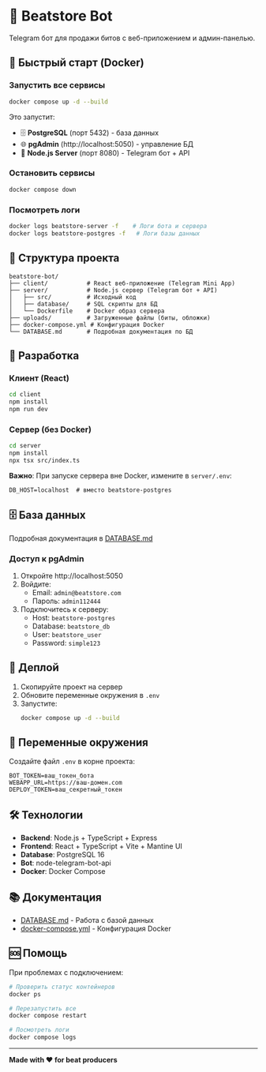 # 🎵 Beatstore Bot

Telegram бот для продажи битов с веб-приложением и админ-панелью.

## 🚀 Быстрый старт (Docker)

### Запустить все сервисы

```bash
docker compose up -d --build
```

Это запустит:
- 🗄️ **PostgreSQL** (порт 5432) - база данных
- 🌐 **pgAdmin** (http://localhost:5050) - управление БД
- 🤖 **Node.js Server** (порт 8080) - Telegram бот + API

### Остановить сервисы

```bash
docker compose down
```

### Посмотреть логи

```bash
docker logs beatstore-server -f    # Логи бота и сервера
docker logs beatstore-postgres -f   # Логи базы данных
```

## 📁 Структура проекта

```
beatstore-bot/
├── client/           # React веб-приложение (Telegram Mini App)
├── server/           # Node.js сервер (Telegram бот + API)
│   ├── src/          # Исходный код
│   ├── database/     # SQL скрипты для БД
│   └── Dockerfile    # Docker образ сервера
├── uploads/          # Загруженные файлы (биты, обложки)
├── docker-compose.yml # Конфигурация Docker
└── DATABASE.md       # Подробная документация по БД
```

## 🔧 Разработка

### Клиент (React)

```bash
cd client
npm install
npm run dev
```

### Сервер (без Docker)

```bash
cd server
npm install
npx tsx src/index.ts
```

**Важно**: При запуске сервера вне Docker, измените в `server/.env`:
```
DB_HOST=localhost  # вместо beatstore-postgres
```

## 🗄️ База данных

Подробная документация в [DATABASE.md](DATABASE.md)

### Доступ к pgAdmin

1. Откройте http://localhost:5050
2. Войдите:
   - Email: `admin@beatstore.com`
   - Пароль: `admin112444`
3. Подключитесь к серверу:
   - Host: `beatstore-postgres`
   - Database: `beatstore_db`
   - User: `beatstore_user`
   - Password: `simple123`

## 🚢 Деплой

1. Скопируйте проект на сервер
2. Обновите переменные окружения в `.env`
3. Запустите:
   ```bash
   docker compose up -d --build
   ```

## 📝 Переменные окружения

Создайте файл `.env` в корне проекта:

```env
BOT_TOKEN=ваш_токен_бота
WEBAPP_URL=https://ваш-домен.com
DEPLOY_TOKEN=ваш_секретный_токен
```

## 🛠️ Технологии

- **Backend**: Node.js + TypeScript + Express
- **Frontend**: React + TypeScript + Vite + Mantine UI
- **Database**: PostgreSQL 16
- **Bot**: node-telegram-bot-api
- **Docker**: Docker Compose

## 📚 Документация

- [DATABASE.md](DATABASE.md) - Работа с базой данных
- [docker-compose.yml](docker-compose.yml) - Конфигурация Docker

## 🆘 Помощь

При проблемах с подключением:
```bash
# Проверить статус контейнеров
docker ps

# Перезапустить все
docker compose restart

# Посмотреть логи
docker compose logs
```

---

**Made with ❤️ for beat producers**
